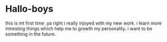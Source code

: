 # Hallo-boys
this is mt first time 
.ya right i really injoyed with my new work.
i learn more intresting things which help me to growth my personality.
i want to be something in the future.
